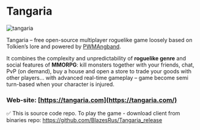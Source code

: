 # Tangaria

![tangaria](https://user-images.githubusercontent.com/39904162/132402842-cc9f7c45-ba39-4365-87da-d5889c6a4163.png)

Tangaria – free open-source multiplayer roguelike game loosely based on Tolkien’s lore and powered by [PWMAngband](https://github.com/draconisPW/PWMAngband).

It combines the complexity and unpredictability of **roguelike genre** and social features of **MMORPG**: kill monsters together with your friends, chat, PvP (on demand), buy a house and open a store to trade your goods with other players… with advanced real-time gameplay – game become semi turn-based when your character is injured.

### Web-site: [https://tangaria.com](https://tangaria.com/)



✅ This is source code repo. To play the game - download client from binaries repo: https://github.com/BlazesRus/Tangaria_release

